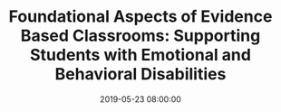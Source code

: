 ---
layout: single_presentation
name: foundational-aspects-of-evidence-based-classrooms-supporting-students-with-emotional-and-behavioral-disabilities.md
title: "Foundational Aspects of Evidence Based Classrooms: Supporting Students with Emotional and Behavioral Disabilities"
date:  2019-05-23 08:00:00
presentation_id: FhBMCJ
permalink: /FhBMCJ/
redirect_from:
  - /presentations/FhBMCJ/foundational-aspects-of-evidence-based-classrooms-supporting-students-with-emotional-and-behavioral-disabilities
slides: 
  - slide_name: deck-2926-large-0.jpeg
    slide_text: >
      FOUNDATIONAL ASPECTS OF EVIDENCE BASED CLASSROOMS SUPPORTING STUDENTS WITH EMOTIONAL AND BEHAVIORAL DISABILITIES OSPI’S 2019 STUDENT SUPPORT CONFERENCE Better Together: Collaboration, Coordination, and Compassion Wenatchee Convention Center May 23 and 24. Jacob Campbell, MSW LICSW PSD1 Program Social Worker Heritage University Adjunct Faculty (509) 392-1056 http://jacobrcampbell.com/ jacob.r.campbell@gmail.com

  - slide_name: deck-2926-large-1.jpeg
    slide_text: >
      AGENDA • Review of the definitions and understandings regarding work with students with emotional and behavioral disabilities • Some practical examples of what the EBD program looks like in Pasco School District • Elements of an Effective EBD Program for the 21st Century • Participatory Evaluation and Expert Review for Classrooms Serving Students with EBD (PEER-EBD) Jacob Campbell, LICSW Supporting Students with EBD 05/23/19

  - slide_name: deck-2926-large-2.jpeg
    slide_text: >
      GROUPING FOR EMOTIONAL BEHAVIORAL DISABILITIES (EBD) Externalizing behaviors Internalizing behaviors Low incidence disorders EBD is qualified as an “emotional disturbance” as a condition exhibiting one or more specific emotional and/or behavioral difficulties over a long period of time and to a marked degree, which adversely affects educational performance. (Gresham, Lane, Macmillan, & Bocian, 1999; Child with a disability or student eligible for special education, 2007)

  - slide_name: deck-2926-large-3.jpeg
    slide_text: >
      ELEMENTS OF AN EFFECTIVE EBD PROGRAM FOR THE 21ST CENTURY Individualized Programing Content & Climate-Group Process Structure Philosophy and Systems Approach Jacob Campbell, LICSW Supporting Students with EBD (Walker & Fecser, 2000) 05/23/19

  - slide_name: deck-2926-large-4.jpeg
    slide_text: >
      ELEMENTS OF AN EFFECTIVE EBD PROGRAM FOR THE 21ST CENTURY Philosophy and Systems Approach Statement of Mission, Purpose, Values and Beliefs Balanced Behavior Management Effective Instructional Approaches and Style Individualized Programing Meaningful overall assessment Academic accommodations and modifications Wraparound supports as appropriate FBA & BIP is developed and implemented Therapeutic supports and approaches as needed Culturally responsive Positive Responses to Feelings and Needs Data-Based Decision Making Schedule High Levels of Engagement Effective Crisis Prevention and Intervention Rules, Rituals, Routines Clear Referral and Reintegration Guidelines Content & Climate-Group Process Group Meetings Prosocial Skill Development Ongoing Professional Development Structure Strong Parent Involvement and Supports Jacob Campbell, LICSW Supporting Students with EBD (Walker & Fecser, 2000) 05/23/19

  - slide_name: deck-2926-large-5.jpeg
    slide_text: >
      ASCD WHOLE SCHOOL WHOLE COMMUNITY WHOLE CHILD A collaborative approach to learning and health Jacob Campbell, LICSW Supporting Students with EBD 05/23/19

  - slide_name: deck-2926-large-6.jpeg
    slide_text: >
      RESEARC H BASED OBSERVATION INTERVIEWS REVIEWING ARTIFACTS EXPERT REVIEW PEER-EBD PARTICIPATORY EVALUATION AND EXPERT REVIEW FOR CL ASSROOMS SERVING S TUDENTS WITH EBD INDIVIDUAL SURVEYS FACILITATED TEAM ASSESSMENT (Tsai, Cheney, Walker, 2013) Jacob Campbell, LICSW Supporting Students with EBD 05/23/19

  - slide_name: deck-2926-large-7.jpeg
    slide_text: >
      WHAT HAS THIS LOOKED LIKE IN PASCO SCHOOL DISTIRCT HISTORICALLY ADDRESSING BEHAVIORAL CONCERNS Jacob Campbell, LICSW Supporting Students with EBD 05/23/19

  - slide_name: deck-2926-large-8.jpeg
    slide_text: >
      THE BRIDGES PROGRAM SIMILAR BUT DIFFERENT Jacob Campbell, LICSW Supporting Students with EBD 05/23/19

  - slide_name: deck-2926-large-9.jpeg
    slide_text: >
      THE BRIDGES PROGRAM DONEC QUIS NUNC Pasco High School John McLoughlin Middle School Mark Twain Elementary School Longfellow Elementary School Ruth Livingston Elementary School James McGee Elementary School Jacob Campbell, LICSW Supporting Students with EBD 05/23/19

  - slide_name: deck-2926-large-10.jpeg
    slide_text: >
      THE BRIDGES PROGRAM HIGH RATIO STAFF TO STUDENTS INCLUSION OF A SOCIAL WORKER EXTRA TRAINING FOR STAFF PROGRAM EVALUATION VIEW OF BEHAVIORS DATA DRIVEN DECISION MAKING Jacob Campbell, LICSW Supporting Students with EBD 05/23/19

  - slide_name: deck-2926-large-11.jpeg
    slide_text: >
      THE BRIDGES PROGRAM Education Manage Behaviors General Education Jacob Campbell, LICSW Supporting Students with EBD 05/23/19

  - slide_name: deck-2926-large-12.jpeg
    slide_text: >
      CLASSROOM STRUCTURES Tracking behavior Token economy POSITIVE REINFORCEMENT Specially designed social skill instruction GROUP WORK Progressive level system with privileges Academic instruction Jacob Campbell, LICSW Supporting Students with EBD 05/23/19

  - slide_name: deck-2926-large-13.jpeg
    slide_text: >
      ELEMENTS OF AN EFFECTIVE EBD PROGRAM FOR THE 21ST CENTURY Philosophy and Systems Approach Statement of Mission, Purpose, Values and Beliefs Balanced Behavior Management Effective Instructional Approaches and Style Individualized Programing Meaningful overall assessment Academic accommodations and modifications Wraparound supports as appropriate FBA & BIP is developed and implemented Therapeutic supports and approaches as needed Culturally responsive Positive Responses to Feelings and Needs Data-Based Decision Making Schedule High Levels of Engagement Effective Crisis Prevention and Intervention Rules, Rituals, Routines Clear Referral and Reintegration Guidelines Content & Climate-Group Process Group Meetings Prosocial Skill Development Ongoing Professional Development Structure Strong Parent Involvement and Supports Jacob Campbell, LICSW Supporting Students with EBD (Walker & Fecser, 2000) 05/23/19

  - slide_name: deck-2926-large-14.jpeg
    slide_text: >
      ELEMENTS OF AN EFFECTIVE EBD PROGRAM FOR THE 21ST CENTURY Philosophy and Systems Approach Structure Content & Climate-Group Process Individualized Programing Jacob Campbell, LICSW Supporting Students with EBD (Walker & Fecser, 2000) 05/23/19

  - slide_name: deck-2926-large-15.jpeg
    slide_text: >
      ELEMENTS OF AN EFFECTIVE EBD PROGRAM FOR THE 21ST CENTURY PHILOSOPHY AND SYSTEMS APPROACH Structure & Climate-Group Process StatementContent of Mission, Purpose, Values and Beliefs Programing OngoingIndividualized Professional Development Clear Referral and Reintegration Guidelines Strong Parent Involvement and Supports ASCD WHOLE CHILD INITIATIVE SUPPORTED SUSTAINABLE Jacob Campbell, LICSW Supporting Students with EBD (Walker & Fecser, 2000) 05/23/19

  - slide_name: deck-2926-large-16.jpeg
    slide_text: >
      ELEMENTS OF AN EFFECTIVE EBD PROGRAM FOR THE 21ST CENTURY Philosophy and Systems Approach Statement of Mission, Purpose, Values and Beliefs Content & Climate-Group Process Individualized Programing Clear Referral and Reintegration Guidelines Ongoing Professional Development Structure Strong Parent Involvement and Supports Jacob Campbell, LICSW Supporting Students with EBD (Walker & Fecser, 2000) 05/23/19

  - slide_name: deck-2926-large-17.jpeg
    slide_text: >
      ELEMENTS OF AN EFFECTIVE EBD PROGRAM FOR THE 21ST CENTURY Philosophy and Systems Approach STRUCTURE Content & Climate-Group Process Balanced Behavior Management Individualized Programing Effective Crisis Prevention and Intervention ASCD WHOLE CHILD INITIATIVE Schedule High Levels of Engagement Data-Based Decision Making SAFE Clear Referral and Reintegration Guidelines Ongoing Professional Development Statement of Mission, Purpose, Values and Beliefs ENGAGED Strong Parent Involvement and Supports Jacob Campbell, LICSW Supporting Students with EBD (Walker & Fecser, 2000) 05/23/19

  - slide_name: deck-2926-large-18.jpeg
    slide_text: >
      ELEMENTS OF AN EFFECTIVE EBD PROGRAM FOR THE 21ST CENTURY Philosophy and Systems Approach Statement of Mission, Purpose, Values and Beliefs Content & Climate-Group Process Individualized Programing Data-Based Decision Making Clear Referral and Reintegration Guidelines Effective Crisis Prevention and Intervention Balanced Behavior Management Schedule High Levels of Engagement Ongoing Professional Development Structure Strong Parent Involvement and Supports Jacob Campbell, LICSW Supporting Students with EBD (Walker & Fecser, 2000) 05/23/19

  - slide_name: deck-2926-large-19.jpeg
    slide_text: >
      ELEMENTS OF AN EFFECTIVE EBD PROGRAM FOR THE 21ST CENTURY Philosophy and Systems Approach Statement of Mission, Purpose, Values and Beliefs Structure Balanced Behavior Management Effective Crisis Prevention and Intervention Ongoing Professional Development Prosocial Skill Development Schedule High Levels of Engagement Rules, Rituals, Routines Individualized Programing Group Meetings Effective Instructional Approaches and Style Positive Responses to Feelings and Needs ASCD WHOLE CHILD INITIATIVE HEALTHY Data-Based Decision Making ENGAGED SUPPORTED CHALLENGED Clear Referral and Reintegration Guidelines CONTENT & CLIMATE-GROUP PROCESS Strong Parent Involvement and Supports Jacob Campbell, LICSW Supporting Students with EBD (Walker & Fecser, 2000) 05/23/19

  - slide_name: deck-2926-large-20.jpeg
    slide_text: >
      ELEMENTS OF AN EFFECTIVE EBD PROGRAM FOR THE 21ST CENTURY Philosophy and Systems Approach Statement of Mission, Purpose, Values and Beliefs Effective Instructional Approaches and Style Rules, Rituals, Routines Individualized Programing Positive Responses to Feelings and Needs Data-Based Decision Making Clear Referral and Reintegration Guidelines Content & Climate-Group Process Schedule High Levels of Engagement Effective Crisis Prevention and Intervention Balanced Behavior Management Group Meetings Prosocial Skill Development Ongoing Professional Development Structure Strong Parent Involvement and Supports Jacob Campbell, LICSW Supporting Students with EBD (Walker & Fecser, 2000) 05/23/19

  - slide_name: deck-2926-large-21.jpeg
    slide_text: >
      ELEMENTS OF AN EFFECTIVE EBD PROGRAM FOR THE 21ST CENTURY Philosophy and Systems Approach Statement of Mission, Purpose, Values and Beliefs INDIVIDUALIZED PROGRAMING Structure Clear Referral and Reintegration Guidelines Content & Climate-Group Process Effective Instructional Approaches and Style Effective Crisis Prevention and Intervention Data-Based Decision Making ASCD WHOLE CHILD INITIATIVE Schedule High Levels of Engagement Rituals, Routines MeaningfulRules, overall assessment Academic accommodations and modifications Wraparound supports as appropriate FBA & BIP is developed and implemented Therapeutic supports and approaches as needed Culturally Positive Responsesresponsive to Feelings and Needs Group Meetings Prosocial Skill Development Ongoing Professional Development Balanced Behavior Management HEALTHY Strong ENGAGED SUPPORTED Parent Involvement and SupportsCHALLENGED Jacob Campbell, LICSW Supporting Students with EBD (Walker & Fecser, 2000) 05/23/19

  - slide_name: deck-2926-large-22.jpeg
    slide_text: >
      ELEMENTS OF AN EFFECTIVE EBD PROGRAM FOR THE 21ST CENTURY Philosophy and Systems Approach Statement of Mission, Purpose, Values and Beliefs Effective Instructional Approaches and Style Rules, Rituals, Routines Individualized Programing Meaningful overall assessment Academic accommodations and modifications Wraparound supports as appropriate FBA & BIP is developed and implemented Therapeutic supports and approaches as needed Culturally responsive Positive Responses to Feelings and Needs Data-Based Decision Making Clear Referral and Reintegration Guidelines Content & Climate-Group Process Schedule High Levels of Engagement Effective Crisis Prevention and Intervention Balanced Behavior Management Group Meetings Prosocial Skill Development Ongoing Professional Development Structure Strong Parent Involvement and Supports Jacob Campbell, LICSW Supporting Students with EBD (Walker & Fecser, 2000) 05/23/19

  - slide_name: deck-2926-large-23.jpeg
    slide_text: >
      RESEARC H BASED OBSERVATION INTERVIEWS REVIEWING ARTIFACTS EXPERT REVIEW PEER-EBD PARTICIPATORY EVALUATION AND EXPERT REVIEW FOR CL ASSROOMS SERVING S TUDENTS WITH EBD INDIVIDUAL SURVEYS FACILITATED TEAM ASSESSMENT (Tsai, Cheney, Walker, 2013) Jacob Campbell, LICSW Supporting Students with EBD 05/23/19

  - slide_name: deck-2926-large-24.jpeg
    slide_text: >
      PEER-EBD PARTICIPATORY EVALUATION AND EXPERT REVIEW FOR CL ASSROOMS SERVING S TUDENTS WITH EBD INDIVIDUAL SURVEYS 4 Over Arching Elements Evidence Based Practices Indicators 93 19 FACILITATED TEAM ASSESSMENT Work on developing group consensus Sub Questions (Tsai, Cheney, Walker, 2013) Jacob Campbell, LICSW Supporting Students with EBD 05/23/19

  - slide_name: deck-2926-large-25.jpeg
    slide_text: >
      EXPERT REVIEW PEER-EBD PARTICIPATORY EVALUATION AND EXPERT REVIEW FOR CL ASSROOMS SERVING S TUDENTS WITH EBD Dr. Lisa Hoyt, Ph.D. lisahoytphd@comcast.net Dr. Bridget Walker, Ph.D. https://www.linkedin.com/in/bawalkerphd (Tsai, Cheney, Walker, 2013) Jacob Campbell, LICSW Supporting Students with EBD 05/23/19

  - slide_name: deck-2926-large-26.jpeg
    slide_text: >
      REFERENCE • Child with a disability or student eligible for special education, 392-172A WAC § 01035 (2007) Retrieved from https:// apps.leg.wa.gov/WAC/default.aspx?cite=392-172A-01035 • Fecser, F. A. (1993) A model re-ed classroom for troubled students. Journal of Emotional and Behavioral Problems, 1(4), pp. 15-20. • Gresham, F. M., Lane, K. L., Macmillan, D. L., & Bocian, K. M. (1999). Social and Academic Profiles of Externalizing and Internalizing Groups: Risk Factors for Emotional and Behavioral Disorders. Behavioral Disorders, 24(3), 231–245. https://doi.org/ 10.1177/019874299902400303 • Hobbs, N. (1982). The troubled and troubling child. San Francisco, CA: Jossey-Bass Publishers. Jacob Campbell, LICSW Supporting Students with EBD 05/23/19

  - slide_name: deck-2926-large-27.jpeg
    slide_text: >
      REFERENCE • Hobbs, N. (2002). Nicholas Hobbs and the Twelve principles of ReEDucation. Reclaiming Children and Youth,11(2), 72–73. • Tsai, S.-F., Cheney, D., & Walker, B. (2013). Preliminary Psychometrics of the Participatory Evaluation and Expert Review for Classrooms Serving Students with Emotional/Behavioral Disabilities (PEER-EBD). Behavioral Disorders, 38(3), p137–153. 17p. 1 Diagram, 5 Charts. Retrieved from http://search.proquest.com/docview/888056093?accountid=14169 • Walker, B., & Fecser, F. (2002). Elements of an effective re-education program for the 21st century. Reclaiming Children and Youth, 11(2), 110– 115. • Walker, B., Clancy, M., Shu-Fei, T., & Cheney, D. (2013). Bridging the research-to-practice gap: Empowering staff to implement meaningful program evaluation and improvement to better serve students with emotional or behavioral disorders. Beyond Behavior, 22(3), p3–14. 12p. Jacob Campbell, LICSW Supporting Students with EBD 05/23/19

presentation_description: >
  <p>A look into working with students who have emotional and behavioral disabilities (EBD). It reviews some definitions of what EBD is, what the best practices are related to a set of classrooms addressing these behavioral disabilities, relating these principles to the ASCD’s whole child inititive, and a method for evaluating these practices.</p>
  
downloadable_slides: deck-2926.pdf
slides_count: 28
header:
  teaser: deck-2926-thumb-0.jpeg
presentation_video:
location: "OSPI's 2019 Student Support Conference"
tags:
  - Conference
  - Breakout Session
---